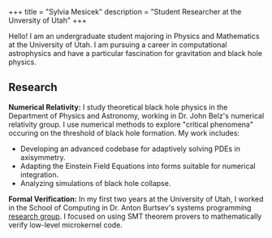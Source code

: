 +++
title = "Sylvia Mesicek"
description = "Student Researcher at the Unversity of Utah"
+++ 

Hello! I am an undergraduate student majoring in Physics and Mathematics at the University of Utah. I am pursuing a career in computational astrophysics and have a particular fascination for gravitation and black hole physics.

## Research

<span class="icon"><i class="fas fa-star"></i></span> **Numerical Relativity:** I study theoretical black hole physics in the Department of Physics and Astronomy, working in Dr. John Belz's numerical relativity group. I use numerical methods to explore "critical phenomena" occuring on the threshold of black hole formation. 
My work includes:
- Developing an advanced codebase for adaptively solving PDEs in axisymmetry.
- Adapting the Einstein Field Equations into forms suitable for numerical integration.
- Analyzing simulations of black hole collapse.

<span class="icon"><i class="fas fa-code"></i></span> **Formal Verification:**
In my first two years at the University of Utah, I worked in the School of Computing in Dr. Anton Burtsev's systems programming [research group](https://mars-research.github.io/). I focused on using SMT theorem provers to mathematically verify low-level microkernel code.